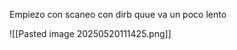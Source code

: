 Empiezo con scaneo con dirb quue va un poco lento 

![[Pasted image 20250520111425.png]]





<meta name="generator" content="WordPress 5.9.3" /><style type="text/css"> posible version
	


multi/http/wp_responsive_thumbnail_slider_upload	posible exploit pero necesitamos ser admin



+] Enumerating All Plugins (via Aggressive Methods)
 Checking Known Locations - Time: 00:34:19 <=====================================================================================> (98000 / 98000) 100.00% Time: 00:34:19
[+] Checking Plugin Versions (via Passive and Aggressive Methods)                                                                                                        
                                                                                                                                                                         
[i] Plugin(s) Identified:                                                                                                                                                
                                                                                                                                                                         
[+] aux                                                                                                                                                                  
 | Location: http://192.168.100.50/wordpress/wp-content/plugins/aux/                                                                                                     
 | Latest Version: 1.0.1                                                                                                                                                 
 | Last Updated: 2012-01-02T00:27:00.000Z                                                                                                                                
 |                                                                                                                                                                       
 | Found By: Known Locations (Aggressive Detection)                                                                                                                      
 |  - http://192.168.100.50/wordpress/wp-content/plugins/aux/, status: 403                                                                                               
 |                                                                                                                                                                       
 | The version could not be determined.                                                                                                                                  
                                                                                                                                                                         
[+] burger-companion                                                                                                                                                     
 | Location: http://192.168.100.50/wordpress/wp-content/plugins/burger-companion/
 | Last Updated: 2022-04-20T13:51:00.000Z
 | Readme: http://192.168.100.50/wordpress/wp-content/plugins/burger-companion/readme.txt
 | [!] The version is out of date, the latest version is 4.9
 | [!] Directory listing is enabled
 |
 | Found By: Known Locations (Aggressive Detection)
 |  - http://192.168.100.50/wordpress/wp-content/plugins/burger-companion/, status: 200
 |
 | Version: 4.8 (50% confidence)
 | Found By: Readme - ChangeLog Section (Aggressive Detection)
 |  - http://192.168.100.50/wordpress/wp-content/plugins/burger-companion/readme.txt

[+] feed
 | Location: http://192.168.100.50/wordpress/wp-content/plugins/feed/
 |
 | Found By: Known Locations (Aggressive Detection)
 |  - http://192.168.100.50/wordpress/wp-content/plugins/feed/, status: 200
 |
 | The version could not be determined.

[+] wp-file-manager
 | Location: http://192.168.100.50/wordpress/wp-content/plugins/wp-file-manager/
 | Last Updated: 2022-04-19T10:33:00.000Z
 | Readme: http://192.168.100.50/wordpress/wp-content/plugins/wp-file-manager/readme.txt
 | [!] The version is out of date, the latest version is 7.1.5
 |
 | Found By: Known Locations (Aggressive Detection)
 |  - http://192.168.100.50/wordpress/wp-content/plugins/wp-file-manager/, status: 200
 |
 | Version: 7.1.4 (80% confidence)
 | Found By: Readme - Stable Tag (Aggressive Detection)
 |  - http://192.168.100.50/wordpress/wp-content/plugins/wp-file-manager/readme.txt

[+] wp-responsive-thumbnail-slider
 | Location: http://192.168.100.50/wordpress/wp-content/plugins/wp-responsive-thumbnail-slider/
 | Last Updated: 2022-02-11T03:10:00.000Z
 | Readme: http://192.168.100.50/wordpress/wp-content/plugins/wp-responsive-thumbnail-slider/readme.txt
 | [!] The version is out of date, the latest version is 1.1.8
 | [!] Directory listing is enabled
 |
 | Found By: Known Locations (Aggressive Detection)
 |  - http://192.168.100.50/wordpress/wp-content/plugins/wp-responsive-thumbnail-slider/, status: 200
 |
 | Version: 1.0 (100% confidence)
 | Found By: Readme - Stable Tag (Aggressive Detection)
 |  - http://192.168.100.50/wordpress/wp-content/plugins/wp-responsive-thumbnail-slider/readme.txt
 | Confirmed By: Readme - ChangeLog Section (Aggressive Detection)
 |  - http://192.168.100.50/wordpress/wp-content/plugins/wp-responsive-thumbnail-slider/readme.txt

[+] Enumerating Config Backups (via Passive and Aggressive Methods)
 Checking Config Backups - Time: 00:00:03 <==========================================================================================> (137 / 137) 100.00% Time: 00:00:03

[i] No Config Backups Found.


aparco este de aqui demomento me quedo atascado con lo siguiente 